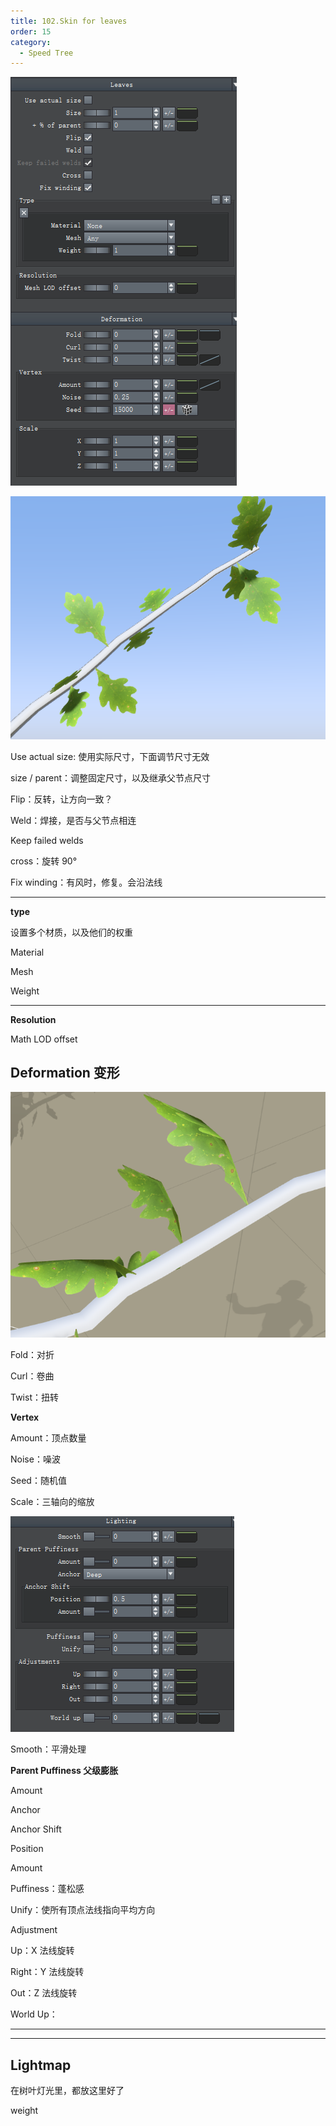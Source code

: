 ```yaml
---
title: 102.Skin for leaves
order: 15
category:
  - Speed Tree
---
```

![speedtree-20220417154413](../ASSETS/SpeedTree-20220417154413.png)

![speedtree-20220417160751](../ASSETS/SpeedTree-20220417160751.png)

Use actual size: 使用实际尺寸，下面调节尺寸无效

size / parent：调整固定尺寸，以及继承父节点尺寸

Flip：反转，让方向一致？

Weld：焊接，是否与父节点相连

Keep failed welds

cross：旋转 90°

Fix winding：有风时，修复。会沿法线

---

**type**

设置多个材质，以及他们的权重

Material

Mesh

Weight

---

**Resolution**

Math LOD offset


## Deformation 变形

![speedtree-20220417160930](../ASSETS/SpeedTree-20220417160930.png)

Fold：对折

Curl：卷曲

Twist：扭转

**Vertex**

Amount：顶点数量

Noise：噪波

Seed：随机值

Scale：三轴向的缩放



![speedtree-20220417154425](../ASSETS/SpeedTree-20220417154425.png)

Smooth：平滑处理

**Parent Puffiness 父级膨胀**

Amount

Anchor

Anchor Shift

Position

Amount

Puffiness：蓬松感

Unify：使所有顶点法线指向平均方向

Adjustment

Up：X 法线旋转

Right：Y 法线旋转

Out：Z 法线旋转

World Up：

---

---

## Lightmap

在树叶灯光里，都放这里好了

weight